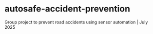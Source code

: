 # autosafe-accident-prevention
Group project to prevent road accidents using sensor automation | July 2025
